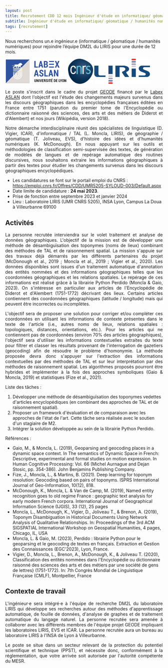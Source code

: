 ```yaml
---
layout: post
title: Recrutement CDD 12 mois Ingénieur d'étude en informatique/ géomatique / humanités numériques
subtitle: Ingénieur d'étude en informatique/ géomatique / humanités numériques
tags: [recrutement]
---
```



Nous recherchons un.e ingénieur.e (informatique / géomatique / humanités numériques) pour rejoindre l’équipe DM2L du LIRIS pour une durée de 12 mois.


<img height="80px" src="/assets/img/logos/logo-aslan.png" alt="ASLAN" />
<img height="80px" src="/assets/img/logos/logo-cnrs.png" alt="CNRS"/>
<img height="80px" src="/assets/img/logos/logo-liris.png" alt="LIRIS"/>


<p style='text-align: justify;'>
Le poste s'inscrit dans le cadre du projet <a href="https://geode-project.github.io/">GEODE</a> financé par le <a href="https://aslan.universite-lyon.fr/">Labex ASLAN</a> dont l'objectif est l'étude des changements majeurs survenus dans les discours géographiques dans les encyclopédies françaises éditées en France entre 1751 (parution du premier tome de l'Encyclopédie ou dictionnaire raisonné des sciences, des arts et des métiers de Diderot et d'Alembert) et nos jours (Wikipédia, version 2018). 
</p>
<p style='text-align: justify;'>
Notre démarche interdisciplinaire réunit des spécialistes de linguistique (D. Vigier, ICAR), d'informatique / TAL (L. Moncla, LIRIS), de géographie / géomatique (T. Joliveau, EVS), d'histoire des idées et d'humanités numériques (K. McDonough). En nous appuyant sur les outils et méthodologies de classification semi-supervisée des textes, de génération de modèles de langues et de repérage automatique des routines discursives, nous souhaitons extraire les informations géographiques à partir des textes pour étudier les changements survenus dans les discours géographiques encyclopédiques. 
</p>


<ul>
<li> Les candidatures se font sur le portail emploi du CNRS : <a href="https://emploi.cnrs.fr/Offres/CDD/UMR5205-SYLOUD-003/Default.aspx">https://emploi.cnrs.fr/Offres/CDD/UMR5205-SYLOUD-003/Default.aspx</a></li>
<li> Date limite de candidature : <b>24 mai 2023</b>.</li>
<li> Prise de fonction entre septembre 2023 et janvier 2024</li>
<li> Lieu : Laboratoire LIRIS (UMR CNRS 5205), INSA Lyon, Campus La Doua à Villeurbanne 69100</li>
</ul>


## Activités

<p style='text-align: justify;'>
La personne recrutée interviendra sur le volet traitement et analyse de données géographiques. 
L'objectif de la mission est de développer une méthode de désambiguïsation des toponymes (noms de lieux) combinant des méthodes de TAL et de raisonnement spatial. 
La mission s'appuie sur des travaux déjà démarrés par les différents partenaires du projet (McDonough et al., 2019 ; Moncla et al., 2019 ; Vigier et al., 2020). 
Les données disponibles sont issues d'un traitement automatique d'annotation des entités nommées et des informations géographiques telles que les coordonnées géographiques et les relations spatiales. 
Le repérage de ces informations est réalisé grâce à la librairie Python Perdido (Moncla & Gaio, 2023). 
On s'intéresse en particulier aux articles de l'Encyclopédie de Diderot et d'Alembert (1751-1772) décrivant des lieux. Certains articles contiennent des coordonnées géographiques (latitude / longitude) mais qui peuvent être incorrectes ou incomplètes.
</p>
<p style='text-align: justify;'>
L'objectif sera de proposer une solution pour corriger et/ou compléter ces coordonnées en utilisant les informations de contexte présentes dans le texte de l'article (i.e., autres noms de lieux, relations spatiales : topologiques, distances, orientations, etc.). 
Pour les articles qui ne contiennent pas de coordonnées (environ 70% des articles géographiques), l'objectif sera d'utiliser les informations contextuelles extraites du texte pour filtrer et classer les résultats provenant de l'interrogation de gazetiers (geocoding) afin de résoudre le problème d'homonymie. La méthode proposée devra donc s'appuyer sur l'extraction des informations contextuelles par des méthodes de TAL et sur leur interprétation par des méthodes de raisonnement spatial. 
Les algorithmes proposés pourront être hybrides et implémenter à la fois des approches symboliques (Gaio & Moncla, 2019) et statistiques (Fize et al., 2021).
</p>
<p style='text-align: justify;'>
Liste des tâches : 
<ol>
<li> Développer une méthode de désambiguïsation des toponymes vedettes d'articles encyclopédiques (en combinant des approches de TAL et de raisonnement spatial).</li>
<li> Proposer un framework d'évaluation et de comparaison avec les approches de l'état de l'art. Cette tâche sera réalisée avec le soutien d'un stagiaire de M2. </li>
<li>Intégrer la solution développée au sein de la librairie Python Perdido.</li>
</ol>
</p>

<p style='text-align: justify;'>
Références :
<ul>
<li>Gaio, M., & Moncla, L. (2019), Geoparsing and geocoding places in a dynamic space context. In The semantics of Dynamic Space in French: Descriptive, experimental and formal studies on motion expression. In Human Cognitive Processing: Vol. 66 (Michel Aurnague and Dejan Stosic, pp. 354-386). John Benjamins Publishing Company.</li>
<li>Fize, J., Moncla, L., & Martins, B. (2021). Deep learning for toponym resolution: Geocoding based on pairs of toponyms. ISPRS International Journal of Geo-Information, 10(12), 818.</li>
<li>McDonough, K., Moncla, L. & Van de Camp, M. (2019), Named entity recognition goes to old regime France : geographic text analysis for early modern French corpora. International Journal of Geographical Information Science (IJGIS), 33 (12), 25 pages </li>
<li>Moncla, L., McDonough, K., Vigier, D., Joliveau T., & Brenon, A. (2019), Toponym Disambiguation in Historical Documents Using Network Analysis of Qualitative Relationships. In: Proceedings of the 3rd ACM SIGSPATIAL International Workshop on Geospatial Humanities, 4 pages, Chicago, IL, USA</li>
<li>Moncla, L. & Gaio, M. (2023), Perdido : librairie Python pour le geoparsing et le geocoding de textes en français. Extraction et Gestion des Connaissances (EGC'2023), Lyon, France.</li>
<li>Vigier, D., Moncla, L., Brenon, A., McDonough, K., & Joliveau T. (2020), Classification des entités nommées dans l'Encyclopédie ou dictionnaire raisonné des sciences des arts et des métiers par une société de gens de lettres} (1751-1772). In: 7th Congrès Mondial de Linguistique Française (CMLF), Montpellier, France</li>
</ul>
</p>

## Contexte de travail

<p style='text-align: justify;'>
L'ingénieur·e sera intégré·e à l'équipe de recherche DM2L du laboratoire LIRIS qui développe ses recherches autour des méthodes d'apprentissage automatique, de fouille de données, d'analyse de graphes et de traitement automatique du langage naturel. La personne recrutée sera amenée à collaborer avec les différents membres de l'équipe projet GEODE impliquant les laboratoires LIRIS, EVS et ICAR.
La personne recrutée aura un bureau au laboratoire LIRIS à l'INSA de Lyon à Villeurbanne.
</p>
<p style='text-align: justify;'>
Le poste se situe dans un secteur relevant de la protection du potentiel scientifique et technique (PPST), et nécessite donc, conformément à la réglementation, que votre arrivée soit autorisée par l'autorité compétente du MESR.
</p>

